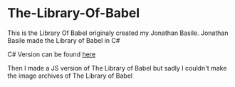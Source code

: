 # The-Library-Of-Babel

This is the Library Of Babel originaly created my Jonathan Basile.
Jonathan Basile made the Library of Babel in C#

C# Version can be found [here](https://www.libraryofbabel.info)

Then I made a JS version of The Library of Babel but sadly I couldn't make the image archives of The Library of Babel
